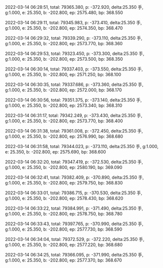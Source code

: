 2022-03-14 06:28:51, total: 79365.380, p: -372.920, delta:25.350 手, g:1.000, e: 25.350, b: -202.800, ep: 2575.480, bp: 368.550

2022-03-14 06:29:11, total: 79345.983, p: -373.410, delta:25.350 手, g:1.000, e: 25.350, b: -202.800, ep: 2574.350, bp: 368.470

2022-03-14 06:29:32, total: 79339.290, p: -373.110, delta:25.350 手, g:1.000, e: 25.350, b: -202.800, ep: 2573.770, bp: 368.360

2022-03-14 06:29:53, total: 79323.450, p: -373.300, delta:25.350 手, g:1.000, e: 25.350, b: -202.800, ep: 2573.500, bp: 368.350

2022-03-14 06:30:14, total: 79337.403, p: -373.550, delta:25.350 手, g:1.000, e: 25.350, b: -202.800, ep: 2571.250, bp: 368.100

2022-03-14 06:30:35, total: 79337.686, p: -373.360, delta:25.350 手, g:1.000, e: 25.350, b: -202.800, ep: 2572.000, bp: 368.170

2022-03-14 06:30:56, total: 79351.375, p: -373.140, delta:25.350 手, g:1.000, e: 25.350, b: -202.800, ep: 2573.340, bp: 368.310

2022-03-14 06:31:17, total: 79342.249, p: -373.430, delta:25.350 手, g:1.000, e: 25.350, b: -202.800, ep: 2573.770, bp: 368.400

2022-03-14 06:31:38, total: 79361.008, p: -372.450, delta:25.350 手, g:1.000, e: 25.350, b: -202.800, ep: 2576.990, bp: 368.680

2022-03-14 06:31:58, total: 79344.023, p: -373.110, delta:25.350 手, g:1.000, e: 25.350, b: -202.800, ep: 2575.690, bp: 368.600

2022-03-14 06:32:20, total: 79347.419, p: -372.530, delta:25.350 手, g:1.000, e: 25.350, b: -202.800, ep: 2580.190, bp: 369.090

2022-03-14 06:32:41, total: 79382.409, p: -370.890, delta:25.350 手, g:1.000, e: 25.350, b: -202.800, ep: 2579.750, bp: 368.830

2022-03-14 06:33:01, total: 79386.715, p: -370.530, delta:25.350 手, g:1.000, e: 25.350, b: -202.800, ep: 2578.430, bp: 368.620

2022-03-14 06:33:22, total: 79384.991, p: -371.490, delta:25.350 手, g:1.000, e: 25.350, b: -202.800, ep: 2578.750, bp: 368.780

2022-03-14 06:33:43, total: 79397.765, p: -370.990, delta:25.350 手, g:1.000, e: 25.350, b: -202.800, ep: 2577.730, bp: 368.590

2022-03-14 06:34:04, total: 79372.529, p: -372.220, delta:25.350 手, g:1.000, e: 25.350, b: -202.800, ep: 2577.220, bp: 368.680

2022-03-14 06:34:25, total: 79366.095, p: -371.990, delta:25.350 手, g:1.000, e: 25.350, b: -202.800, ep: 2577.370, bp: 368.670
